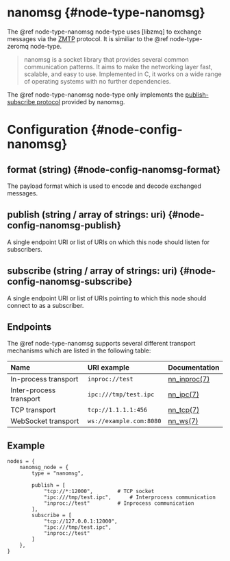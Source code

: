 # nanomsg {#node-type-nanomsg}

The @ref node-type-nanomsg node-type uses [libzmq] to exchange messages via the [ZMTP](https://rfc.nanomsg.org/spec:23/ZMTP/) protocol. It is similiar to the @ref node-type-zeromq node-type.

> nanomsg is a socket library that provides several common communication patterns. It aims to make the networking layer fast, scalable, and easy to use. Implemented in C, it works on a wide range of operating systems with no further dependencies.

The @ref node-type-nanomsg node-type only implements the [publish-subscribe protocol](http://nanomsg.org/v1.0.0/nn_pubsub.7.html) provided by nanomsg.

# Configuration {#node-config-nanomsg}

## format (string) {#node-config-nanomsg-format}

The payload format which is used to encode and decode exchanged messages.

## publish (string / array of strings: uri) {#node-config-nanomsg-publish}

A single endpoint URI or list of URIs on which this node should listen for subscribers.

## subscribe (string / array of strings: uri) {#node-config-nanomsg-subscribe}

A single endpoint URI or list of URIs pointing to which this node should connect to as a subscriber.

## Endpoints

The @ref node-type-nanomsg supports several different transport mechanisms which are listed in the following table:

| Name	| URI example		| Documentation									|
| :--		| :--					| :--												|
| In-process transport | `inproc://test` 	| [nn_inproc(7)](http://nanomsg.org/v1.0.0/nn_inproc.7.html) |
| Inter-process transport | `ipc:///tmp/test.ipc` | [nn_ipc(7)](http://nanomsg.org/v1.0.0/nn_ipc.7.html) |
| TCP transport | `tcp://1.1.1.1:456`	| [nn_tcp(7)](http://nanomsg.org/v1.0.0/nn_tcp.7.html) |
| WebSocket transport | `ws://example.com:8080`| [nn_ws(7)](http://nanomsg.org/v1.0.0/nn_ws.7.html) |

## Example

```
nodes = {
	nanomsg_node = {
		type = "nanomsg",

		publish = [
			"tcp://*:12000",		# TCP socket
			"ipc:///tmp/test.ipc",		# Interprocess communication
			"inproc://test"			# Inprocess communication
		],
		subscribe = [
			"tcp://127.0.0.1:12000",
			"ipc:///tmp/test.ipc",
			"inproc://test"
		]
	},
}
```

